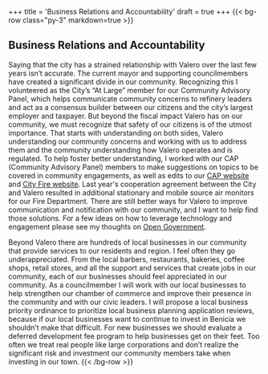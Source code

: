 +++
title = 'Business Relations and Accountability'
draft = true
+++
{{< bg-row class="py-3" markdown=true >}}
## Business Relations and Accountability

Saying that the city has a strained relationship with Valero over the last few years isn’t accurate. The current mayor and supporting councilmembers have created a significant divide in our community. Recognizing this I volunteered as the City’s “At Large” member for our Community Advisory Panel, which helps communicate community concerns to refinery leaders and act as a consensus builder between our citizens and the city’s largest employer and taxpayer. But beyond the fiscal impact Valero has on our community, we must recognize that safety of our citizens is of the utmost importance. That starts with understanding on both sides, Valero understanding our community concerns and working with us to address them and the community understanding how Valero operates and is regulated. To help foster better understanding, I worked with our CAP (Community Advisory Panel) members to make suggestions on topics to be covered in community engagements, as well as edits to our [CAP website](https://www.beniciacap.com/) and [City Fire website](https://www.ci.benicia.ca.us/index.asp?SEC=D47F5F29-2E73-4FBF-88FD-7E5C3827651B&DE=4D69909B-CA9E-4E91-8D11-730A87245D9A&Type=B_BASIC). Last year's cooperation agreement between the City and Valero resulted in additional stationary and mobile source air monitors for our Fire Department. There are still better ways for Valero to improve communication and notification with our community, and I want to help find those solutions. For a few ideas on how to leverage technology and engagement please see my thoughts on [Open Government](https://www.trevormac.com/open-government).

Beyond Valero there are hundreds of local businesses in our community that provide services to our residents and region. I feel often they go underappreciated. From the local barbers, restaurants, bakeries, coffee shops, retail stores, and all the support and services that create jobs in our community, each of our businesses should feel appreciated in our community. As a councilmember I will work with our local businesses to help strengthen our chamber of commerce and improve their presence in the community and with our civic leaders. I will propose a local business priority ordinance to prioritize local business planning application reviews, because if our local businesses want to continue to invest in Benicia we shouldn’t make that difficult. For new businesses we should evaluate a deferred development fee program to help businesses get on their feet. Too often we treat real people like large corporations and don’t realize the significant risk and investment our community members take when investing in our town.
{{< /bg-row >}}